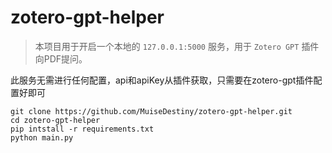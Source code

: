 # zotero-gpt-helper

> 本项目用于开启一个本地的 `127.0.0.1:5000` 服务，用于 `Zotero GPT` 插件向PDF提问。

此服务无需进行任何配置，api和apiKey从插件获取，只需要在zotero-gpt插件配置好即可

```
git clone https://github.com/MuiseDestiny/zotero-gpt-helper.git
cd zotero-gpt-helper
pip intstall -r requirements.txt
python main.py
```
